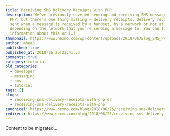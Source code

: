 ```yaml
---
title: Receiving SMS Delivery Receipts with PHP
description: We’ve previously covered sending and receiving SMS messages with
  PHP, but there’s one thing missing – delivery receipts. Delivery receipts are
  sent when a message is received by a handset, by a network or not at all
  depending on the network that you’re sending a message to. You can find more
  information about this on […]
thumbnail: https://www.nexmo.com/wp-content/uploads/2018/06/Blog_SMS_PHP_1200x600.png
author: mheap
published: true
published_at: 2018-06-25T22:41:33
comments: true
category: tutorial
old_categories:
  - developer
  - messaging
  - sms
  - tutorial
tags: []
slugs:
  - receiving-sms-delivery-receipts-with-php-dr
  - receiving-sms-delivery-receipts-with-php
canonical: https://www.nexmo.com/blog/2018/06/25/receiving-sms-delivery-receipts-with-php-dr
redirect: https://www.nexmo.com/blog/2018/06/25/receiving-sms-delivery-receipts-with-php-dr
---
```

Content to be migrated...